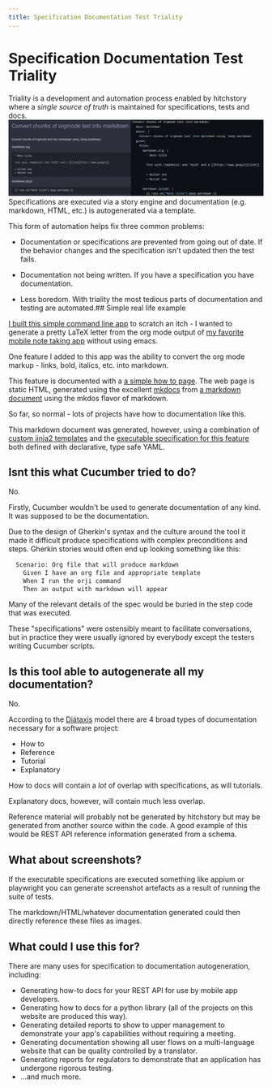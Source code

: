 ```yaml
---
title: Specification Documentation Test Triality
---
```

# Specification Documentation Test Triality

Triality is a development and automation process enabled by hitchstory where a *single source of truth* is maintained for specifications, tests and docs.![Example documentation and story it was generated from](triality-example.png)Specifications are executed via a story engine and documentation (e.g. markdown, HTML, etc.) is autogenerated via a template.

This form of automation helps fix three common problems:

- Documentation or specifications are prevented from going out of date. If the behavior changes and the specification isn't updated then the test fails.

- Documentation not being written. If you have a specification you have documentation.

- Less boredom. With triality the most tedious parts of documentation and testing are automated.## Simple real life example

[I built this simple command line app](https://github.com/crdoconnor/orji) to scratch an itch - I wanted to generate a pretty LaTeX letter from the org mode output of [my favorite mobile note taking app](https://f-droid.org/packages/com.orgzly/) without using emacs.

One feature I added to this app was the ability to convert the org mode markup - links, bold, italics, etc. into markdown.

This feature is documented with a [a simple how to page](https://hitchdev.com/orji/using/markdown/). The web page is static HTML, generated using the excellent [mkdocs](https://www.mkdocs.org/) from [a markdown document](https://github.com/crdoconnor/orji/blob/master/docs/public/using/markdown.md) using the mkdos flavor of markdown.

So far, so normal - lots of projects have how to documentation like this.

This markdown document was generated, however, using a combination of [custom jinja2 templates](https://github.com/crdoconnor/orji/blob/master/hitch/docstory.yml) and the [executable specification for this feature](https://github.com/crdoconnor/orji/blob/master/hitch/story/markdown.story) both defined with declarative, type safe YAML.
## Isnt this what Cucumber tried to do?

No.

Firstly, Cucumber wouldn't be used to generate documentation of any kind. It was supposed to be the documentation.

Due to the design of Gherkin's syntax and the culture around the tool it made it difficult produce specifications with complex preconditions and steps. Gherkin stories would often end up looking something like this:

```gherkin
  Scenario: Org file that will produce markdown
    Given I have an org file and appropriate template
    When I run the orji command
    Then an output with markdown will appear
```

Many of the relevant details of the spec would be buried in the step code that was executed.

These "specifications" were ostensibly meant to facilitate conversations, but in practice they were usually ignored by everybody except the testers writing Cucumber scripts.
## Is this tool able to autogenerate all my documentation?

No.

According to the [Diátaxis](https://diataxis.fr/) model there are 4 broad types of documentation necessary for a software project:

- How to
- Reference
- Tutorial
- Explanatory

How to docs will contain a *lot* of overlap with specifications, as will tutorials.

Explanatory docs, however, will contain much less overlap.

Reference material will probably not be generated by hitchstory but may be generated from another source within the code. A good example of this would be REST API reference information generated from a schema.
## What about screenshots?

If the executable specifications are executed something like appium or playwright you can generate screenshot artefacts as a result of running the suite of tests.

The markdown/HTML/whatever documentation generated could then directly reference these files as images.
## What could I use this for?

There are many uses for specification to documentation autogeneration, including:

- Generating how-to docs for your REST API for use by mobile app developers.
- Generating how to docs for a python library (all of the projects on this website are produced this way).
- Generating detailed reports to show to upper management to demonstrate your app's capabilities without requiring a meeting.
- Generating documentation showing all user flows on a multi-language website that can be quality controlled by a translator.
- Generating reports for regulators to demonstrate that an application has undergone rigorous testing.
- ...and much more.


